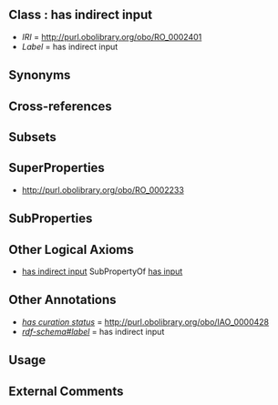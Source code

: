 
## Class : has indirect input

 * *IRI* = http://purl.obolibrary.org/obo/RO_0002401
 * *Label* = has indirect input

## Synonyms


## Cross-references


## Subsets


## SuperProperties

 * <http://purl.obolibrary.org/obo/RO_0002233>

## SubProperties


## Other Logical Axioms

 * [has indirect input](../../RO/01/RO_0002401.md) SubPropertyOf [has input](../../RO/33/RO_0002233.md)

## Other Annotations

 * *[has curation status](../../IAO/14/IAO_0000114.md)* = http://purl.obolibrary.org/obo/IAO_0000428
 * *[rdf-schema#label](../../el/rdf-schema#label.md)* = has indirect input

## Usage


## External Comments

